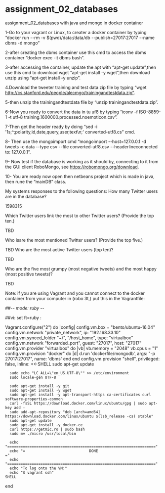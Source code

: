 # assignment_02_databases
assignment_02_databases with java and mongo in docker container

1-Go to your vagrant or Linux, to creater a docker container by typing “docker run --rm -v $(pwd)/data:/data/db --publish=27017:27017 --name dbms -d mongo”

2-after creating the dbms container use this cmd to access the dbms container “docker exec -it dbms bash”.

3-after accessing the container, update the apt with “apt-get update”,then use this cmd to download wget “apt-get install -y wget”,then download unzip using “apt-get install -y unzip”.

4.Download the tweeter training and test data zip file by typing “wget http://cs.stanford.edu/people/alecmgo/trainingandtestdata.zip”.

5-then unzip the trainingandtestdata file by “unzip trainingandtestdata.zip”.

6-Now you ready to convert the data in tu uf8 by typing “iconv -f ISO-8859-1 -t utf-8 training.1600000.processed.noemoticon.csv”.

7-Then get the header ready by doing “sed -i '1s;^;polarity,id,date,query,user,text\n;' converted-utf8.cs” cmd.

8- Then use the mongoimport cmd “mongoimport --host=127.0.0.1 -d tweets -c data --type csv --file converted-utf8.csv --headerlineconnected to: 127.0.0.1”.

9- Now test if the database is working as it should by, connecting to it from the GUI client RoboMongo, see https://robomongo.org/download.

10- You are ready now open then netbeans project which is made in java, then rune the “mainDB” class.

My systems responses to the following questions:
How many Twitter users are in the database?

1598315

Which Twitter users link the most to other Twitter users? (Provide the top ten.)

TBD

Who isare the most mentioned Twitter users? (Provide the top five.)

TBD
Who are the most active Twitter users (top ten)?

TBD

Who are the five most grumpy (most negative tweets) and the most happy (most positive tweets)?

TBD

Note: if you are using Vagrant and you cannot connect to the docker container from your computer in (robo 3t,) put this in the Vagrantfile:

##-*- mode: ruby -*-

##vi: set ft=ruby :

Vagrant.configure("2") do |config|
  config.vm.box = "bento/ubuntu-16.04"
  config.vm.network "private_network", ip: "192.168.33.10"
  config.vm.synced_folder "~/", "/host_home", type: "virtualbox"
  config.vm.network "forwarded_port", guest: "27017", host: "27017"
  config.vm.provider "virtualbox" do |vb|
    vb.memory = "2048"
    vb.cpus = "1"
	config.vm.provision "docker" do |d|
    d.run 'dockerfile/mongodb', args: "-p 27017:27017", name: 'dbms'
  end
  end
  config.vm.provision "shell", privileged: false, inline: <<-SHELL
      sudo apt-get update
  
      sudo echo "LC_ALL=\"en_US.UTF-8\"" >> /etc/environment
      sudo locale-gen UTF-8
  
      sudo apt-get install -y git
      sudo apt-get install -y wget
      sudo apt-get install -y apt-transport-https ca-certificates curl software-properties-common
      curl -fsSL https://download.docker.com/linux/ubuntu/gpg | sudo apt-key add -
      sudo add-apt-repository "deb [arch=amd64] https://download.docker.com/linux/ubuntu $(lsb_release -cs) stable"
      sudo apt-get update
      sudo apt-get install -y docker-ce
      curl https://getmic.ro | sudo bash
      sudo mv ./micro /usr/local/bin
  
      echo "==================================================================="
      echo "=                             DONE                                ="
      echo "==================================================================="
      echo "To log onto the VM:"
      echo "$ vagrant ssh"  
    SHELL
end

